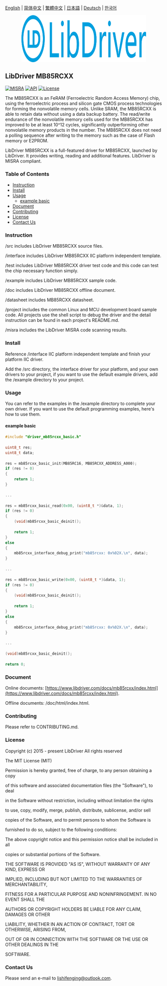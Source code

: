 [English](/README.md) | [ 简体中文](/README_zh-Hans.md) | [繁體中文](/README_zh-Hant.md) | [日本語](/README_ja.md) | [Deutsch](/README_de.md) | [한국어](/README_ko.md)

<div align=center>
<img src="/doc/image/logo.svg" width="400" height="150"/>
</div>

## LibDriver MB85RCXX

[![MISRA](https://img.shields.io/badge/misra-compliant-brightgreen.svg)](/misra/README.md) [![API](https://img.shields.io/badge/api-reference-blue.svg)](https://www.libdriver.com/docs/mb85rcxx/index.html) [![License](https://img.shields.io/badge/license-MIT-brightgreen.svg)](/LICENSE)

The MB85RCXX is an FeRAM (Ferroelectric Random Access Memory) chip, using the ferroelectric process and silicon gate CMOS process technologies for forming the nonvolatile memory cells. Unlike SRAM, the MB85RCXX is able to retain data without using a data backup battery. The read/write endurance of the nonvolatile memory cells used for the MB85RCXX has improved to be at least 10^12 cycles, significantly outperforming other nonvolatile memory products in the number. The MB85RCXX does not need a polling sequence after writing to the memory such as the case of Flash memory or E2PROM.

LibDriver MB85RCXX is a full-featured driver for MB85RCXX, launched by LibDriver. It provides writing, reading and additional features. LibDriver is MISRA compliant.

### Table of Contents

  - [Instruction](#Instruction)
  - [Install](#Install)
  - [Usage](#Usage)
    - [example basic](#example-basic)
  - [Document](#Document)
  - [Contributing](#Contributing)
  - [License](#License)
  - [Contact Us](#Contact-Us)

### Instruction

/src includes LibDriver MB85RCXX source files.

/interface includes LibDriver MB85RCXX IIC platform independent template.

/test includes LibDriver MB85RCXX driver test code and this code can test the chip necessary function simply.

/example includes LibDriver MB85RCXX sample code.

/doc includes LibDriver MB85RCXX offline document.

/datasheet includes MB85RCXX datasheet.

/project includes the common Linux and MCU development board sample code. All projects use the shell script to debug the driver and the detail instruction can be found in each project's README.md.

/misra includes the LibDriver MISRA code scanning results.

### Install

Reference /interface IIC platform independent template and finish your platform IIC driver.

Add the /src directory, the interface driver for your platform, and your own drivers to your project, if you want to use the default example drivers, add the /example directory to your project.

### Usage

You can refer to the examples in the /example directory to complete your own driver. If you want to use the default programming examples, here's how to use them.

#### example basic

```C
#include "driver_mb85rcxx_basic.h"

uint8_t res;
uint8_t data;

res = mb85rcxx_basic_init(MB85RC16, MB85RCXX_ADDRESS_A000);
if (res != 0)
{
    return 1;
}

...

res = mb85rcxx_basic_read(0x00, (uint8_t *)&data, 1);
if (res != 0)
{
    (void)mb85rcxx_basic_deinit();

    return 1;
}
else
{
    mb85rcxx_interface_debug_print("mb85rcxx: 0x%02X.\n", data);
}

...

res = mb85rcxx_basic_write(0x00, (uint8_t *)&data, 1);
if (res != 0)
{
    (void)mb85rcxx_basic_deinit();

    return 1;
}
else
{
    mb85rcxx_interface_debug_print("mb85rcxx: 0x%02X.\n", data);
}

...

(void)mb85rcxx_basic_deinit();

return 0;
```

### Document

Online documents: [https://www.libdriver.com/docs/mb85rcxx/index.html](https://www.libdriver.com/docs/mb85rcxx/index.html).

Offline documents: /doc/html/index.html.

### Contributing

Please refer to CONTRIBUTING.md.

### License

Copyright (c) 2015 - present LibDriver All rights reserved



The MIT License (MIT) 



Permission is hereby granted, free of charge, to any person obtaining a copy

of this software and associated documentation files (the "Software"), to deal

in the Software without restriction, including without limitation the rights

to use, copy, modify, merge, publish, distribute, sublicense, and/or sell

copies of the Software, and to permit persons to whom the Software is

furnished to do so, subject to the following conditions: 



The above copyright notice and this permission notice shall be included in all

copies or substantial portions of the Software. 



THE SOFTWARE IS PROVIDED "AS IS", WITHOUT WARRANTY OF ANY KIND, EXPRESS OR

IMPLIED, INCLUDING BUT NOT LIMITED TO THE WARRANTIES OF MERCHANTABILITY,

FITNESS FOR A PARTICULAR PURPOSE AND NONINFRINGEMENT. IN NO EVENT SHALL THE

AUTHORS OR COPYRIGHT HOLDERS BE LIABLE FOR ANY CLAIM, DAMAGES OR OTHER

LIABILITY, WHETHER IN AN ACTION OF CONTRACT, TORT OR OTHERWISE, ARISING FROM,

OUT OF OR IN CONNECTION WITH THE SOFTWARE OR THE USE OR OTHER DEALINGS IN THE

SOFTWARE. 

### Contact Us

Please send an e-mail to lishifenging@outlook.com.